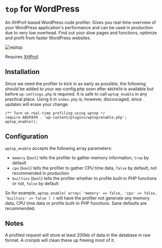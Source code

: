 `top` for WordPress
===================

An XHProf-based WordPress code profiler. Gives you real-time overview of your WordPress application's performance and can be used in production due to very low overhead. Find out your slow pages and functions, optimize and profit from faster WordPress websites.

![wptop](https://raw.github.com/soulseekah/wptop/master/screenshot0.png)

Requires [XHProf](http://php.net/manual/en/book.xhprof.php).

Installation
------------

Since we need the profiler to kick in as early as possible, the following should be added to your wp-config.php soon after `ABSPATH` is available but before `wp-settings.php` is required.
It is safe to call `wptop_enable` in any practical place. Using it in `index.php` is, however, discouraged, since updates will erase your change.

```
/** Turn on real-time profiling using wptop */
require ABSPATH . 'wp-content/plugins/wptop/enable.php';
wptop_enable();
```

Configuration
-------------

`wptop_enable` accepts the following array parameters:
- `memory` (`bool`) tells the profiler to gather memory information, `true` by default
- `cpu` (`bool`) tells the profiler to gather CPU time data, `false` by default, not recommended in production
- `builtins` (`bool`) tells the profiler whether to profile built-in PHP functions or not, `false` by default

So for example, `wptop_enable( array( 'memory' => false, 'cpu' => false, 'builtins' => false ) )` will have the profiler not generate any memory data, CPU time data or profile built-in PHP functions. Sane defaults are recommended.

Notes
-----

A profiled request will store at least 200kb of data in the database in raw format. A cronjob will clean these up freeing most of it.
